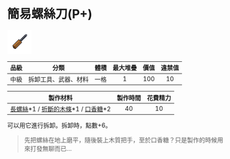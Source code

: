 # 簡易螺絲刀(P+)

![img](images/item_pic_JYLSD.png)

|品級|分類|體積|最大堆疊|價值|違禁值|
|:--:|:--:|:--:|:--:|:--:|:--:|
|中級|拆卸工具、武器、材料|一格|1|100|10|

|製作材料|製作時間|花費精力|
|:--:|:--:|:--:|
|[長螺絲](136-長螺絲.md)\*1 / [折斷的木條](159-折斷的木條.md)\*1 / [口香糖](70-口香糖.md)\*2|40|10|

可以用它進行拆卸。拆卸時，點數+6。

> 先把螺絲在地上磨平，隨後裝上木質把手，至於口香糖？只是製作的時候用來打發無聊而已…
